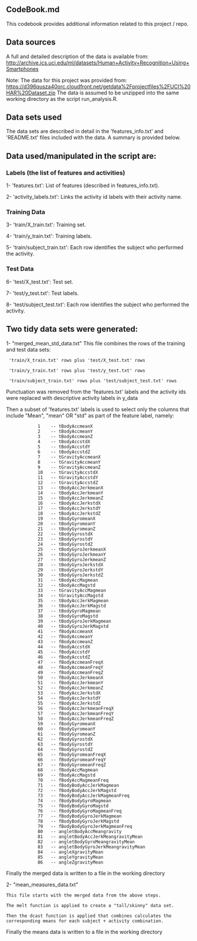 ## CodeBook.md
This codebook provides additional information related to this project / repo.

## Data sources
A full and detailed description of the data is available from:
     http://archive.ics.uci.edu/ml/datasets/Human+Activity+Recognition+Using+Smartphones

Note: The data for this project was provided from:
     https://d396qusza40orc.cloudfront.net/getdata%2Fprojectfiles%2FUCI%20HAR%20Dataset.zip
	 The data is assumed to be unzipped into the same working directory as the script run_analysis.R.
	 
## Data sets used
The data sets are described in detail in the 'features_info.txt' and
'README.txt' files included with the data. A summary is provided below.

## Data used/manipulated in the script are:

### Labels (the list of features and activities)
 1- 'features.txt': List of features (described in features_info.txt).
 
 2- 'activity_labels.txt': Links the activity id labels with their activity name.

### Training Data 
 3- 'train/X_train.txt': Training set.
 
 4- 'train/y_train.txt': Training labels.
 
 5- 'train/subject_train.txt': Each row identifies the subject who performed the activity.

### Test Data
 6- 'test/X_test.txt': Test set.
 
 7- 'test/y_test.txt': Test labels.
 
 8- 'test/subject_test.txt': Each row identifies the subject who performed the activity.
 
## Two tidy data sets were generated:
 1- "merged_mean_std_data.txt"
 This file combines the rows of the training and test data sets:
 
     'train/X_train.txt' rows plus 'test/X_test.txt' rows
     
     'train/y_train.txt' rows plus 'test/y_test.txt' rows
     
     'train/subject_train.txt' rows plus 'test/subject_test.txt' rows
	
Punctuation was removed from the 'features.txt' labels and the
activity ids were replaced with descriptive activity labels in y_data

Then a subset of 'features.txt' labels is used to select only the columns
that include "Mean", "mean" OR "std" as part of the feature label, namely:
	
				1	 --	tBodyAccmeanX
				2	 --	tBodyAccmeanY
				3	 --	tBodyAccmeanZ
				4	 --	tBodyAccstdX
				5	 --	tBodyAccstdY
				6	 --	tBodyAccstdZ
				7	 --	tGravityAccmeanX
				8	 --	tGravityAccmeanY
				9	 --	tGravityAccmeanZ
				10	 --	tGravityAccstdX
				11	 --	tGravityAccstdY
				12	 --	tGravityAccstdZ
				13	 --	tBodyAccJerkmeanX
				14	 --	tBodyAccJerkmeanY
				15	 --	tBodyAccJerkmeanZ
				16	 --	tBodyAccJerkstdX
				17	 --	tBodyAccJerkstdY
				18	 --	tBodyAccJerkstdZ
				19	 --	tBodyGyromeanX
				20	 --	tBodyGyromeanY
				21	 --	tBodyGyromeanZ
				22	 --	tBodyGyrostdX
				23	 --	tBodyGyrostdY
				24	 --	tBodyGyrostdZ
				25	 --	tBodyGyroJerkmeanX
				26	 --	tBodyGyroJerkmeanY
				27	 --	tBodyGyroJerkmeanZ
				28	 --	tBodyGyroJerkstdX
				29	 --	tBodyGyroJerkstdY
				30	 --	tBodyGyroJerkstdZ
				31	 --	tBodyAccMagmean
				32	 --	tBodyAccMagstd
				33	 --	tGravityAccMagmean
				34	 --	tGravityAccMagstd
				35	 --	tBodyAccJerkMagmean
				36	 --	tBodyAccJerkMagstd
				37	 --	tBodyGyroMagmean
				38	 --	tBodyGyroMagstd
				39	 --	tBodyGyroJerkMagmean
				40	 --	tBodyGyroJerkMagstd
				41	 --	fBodyAccmeanX
				42	 --	fBodyAccmeanY
				43	 --	fBodyAccmeanZ
				44	 --	fBodyAccstdX
				45	 --	fBodyAccstdY
				46	 --	fBodyAccstdZ
				47	 --	fBodyAccmeanFreqX
				48	 --	fBodyAccmeanFreqY
				49	 --	fBodyAccmeanFreqZ
				50	 --	fBodyAccJerkmeanX
				51	 --	fBodyAccJerkmeanY
				52	 --	fBodyAccJerkmeanZ
				53	 --	fBodyAccJerkstdX
				54	 --	fBodyAccJerkstdY
				55	 --	fBodyAccJerkstdZ
				56	 --	fBodyAccJerkmeanFreqX
				57	 --	fBodyAccJerkmeanFreqY
				58	 --	fBodyAccJerkmeanFreqZ
				59	 --	fBodyGyromeanX
				60	 --	fBodyGyromeanY
				61	 --	fBodyGyromeanZ
				62	 --	fBodyGyrostdX
				63	 --	fBodyGyrostdY
				64	 --	fBodyGyrostdZ
				65	 --	fBodyGyromeanFreqX
				66	 --	fBodyGyromeanFreqY
				67	 --	fBodyGyromeanFreqZ
				68	 --	fBodyAccMagmean
				69	 --	fBodyAccMagstd
				70	 --	fBodyAccMagmeanFreq
				71	 --	fBodyBodyAccJerkMagmean
				72	 --	fBodyBodyAccJerkMagstd
				73	 --	fBodyBodyAccJerkMagmeanFreq
				74	 --	fBodyBodyGyroMagmean
				75	 --	fBodyBodyGyroMagstd
				76	 --	fBodyBodyGyroMagmeanFreq
				77	 --	fBodyBodyGyroJerkMagmean
				78	 --	fBodyBodyGyroJerkMagstd
				79	 --	fBodyBodyGyroJerkMagmeanFreq
				80	 --	angletBodyAccMeangravity
				81	 --	angletBodyAccJerkMeangravityMean
				82	 --	angletBodyGyroMeangravityMean
				83	 --	angletBodyGyroJerkMeangravityMean
				84	 --	angleXgravityMean
				85	 --	angleYgravityMean
				86	 --	angleZgravityMean                

Finally the merged data is written to a file in the working directory
	
2- "mean_measures_data.txt"

    This file starts with the merged data from the above steps.
    
    The melt function is applied to create a "tall/skinny" data set.
    
    Then the dcast function is applied that combines calculates the
    corresponding means for each subject + activity combination.
	
Finally the means data is written to a file in the working directory
